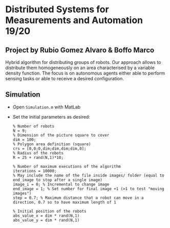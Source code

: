 # Distributed Systems for Measurements and Automation 19/20

## Project by Rubio Gomez Alvaro & Boffo Marco
Hybrid algorithm for distributing groups of robots. 
Our approach allows to distribute them homogeneously on an area characterised by a variable density function. 
The focus is on autonomous agents either able to perform sensing tasks or able to receive a desired configuration.

## Simulation

 - Open ```Simulation.m``` with MatLab

 - Set the initial parameters as desired:
    ```
    % Number of robots
    N = 9; 
    % Dimension of the picture square to cover
    dim = 100; 
    % Polygon area definition (square)
    crs = [0,0;0,dim;dim,dim;dim,0]; 
    % Radius of the robots
    R = 25 + rand(N,1)*10; 

    % Number of maximum executions of the algorithm
    iterations = 10000; 
    % May include the name of the file inside images/ folder (equal to end_image to stop after a single image)
    image_i = 0; % Incremental to change image
    end_image = 1; % Set number for final image +1 (>1 to test "moving images")
    step = 0.7; % Maximum distance that a robot can move in a direction, 0.7 so to have maximum length of 1

    % Initial position of the robots
    abs_value_x = dim * rand(N,1)
    abs_value_y = dim * rand(N,1)
    ```
